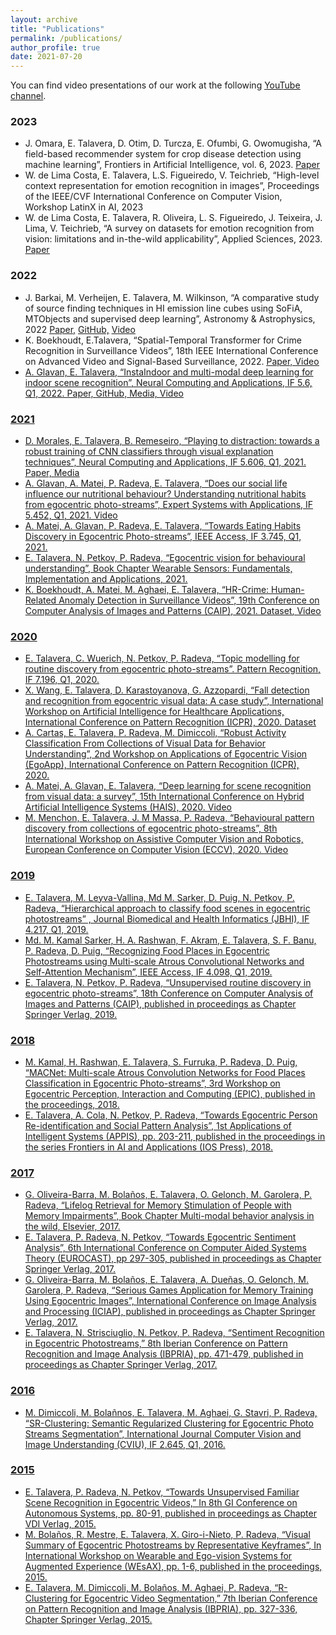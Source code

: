 ```yaml
---
layout: archive
title: "Publications"
permalink: /publications/
author_profile: true
date: 2021-07-20
---
```


You can find video presentations of our work at the following <u><a href="https://www.youtube.com/channel/UC3F55YP8PZWUOxs3vm1_amw">YouTube channel</a></u>.<br>


### 2023 ###

* J. Omara, E. Talavera, D. Otim, D. Turcza, E. Ofumbi, G. Owomugisha, “A field-based recommender system for crop disease detection using machine learning”, Frontiers in Artificial Intelligence, vol. 6, 2023.  <u><a href="https://www.frontiersin.org/articles/10.3389/frai.2023.1010804" target="_blank"> Paper </a></u>
* W. de Lima Costa, E. Talavera, L.S. Figueiredo, V. Teichrieb, “High-level context representation for emotion recognition in images”, Proceedings of the IEEE/CVF International Conference on Computer Vision, Workshop LatinX in AI, 2023
* W. de Lima Costa, E. Talavera, R. Oliveira, L. S. Figueiredo, J. Teixeira, J. Lima, V. Teichrieb, “A survey on datasets for emotion recognition from vision: limitations and in-the-wild applicability”, Applied Sciences, 2023.  <u><a href="https://www.mdpi.com/2076-3417/13/9/5697" target="_blank">Paper</a></u>

### 2022 ###
* J. Barkai, M. Verheijen, E. Talavera, M. Wilkinson, “A comparative study of source finding techniques in HI emission line cubes using SoFiA, MTObjects and supervised deep learning”, Astronomy & Astrophysics, 2022 <u><a href="https://www.aanda.org/component/article?access=doi&doi=10.1051/0004-6361/202244708" target="_blank">Paper,</a></u> <u><a href="https://github.com/Jbarkai/HISourceFinder" target="_blank">GitHub,</a></u> <u><a href="https://youtu.be/aQbE-UhBOlQ" target="_blank">Video</a></u>
* K. Boekhoudt, E.Talavera, “Spatial-Temporal Transformer for Crime Recognition in Surveillance Videos”, 18th IEEE International Conference on Advanced Video and Signal-Based Surveillance, 2022. <u><a href="https://ieeexplore.ieee.org/abstract/document/9959414" target="_blank">Paper, <u><a href="https://youtu.be/JUUjanflAcU" target="_blank">Video</a></u>
* A. Glavan, E. Talavera, “InstaIndoor and multi-modal deep learning for indoor scene recognition”, Neural Computing and Applications, IF 5.6, Q1, 2022. <u><a href="https://arxiv.org/abs/2112.12409" target="_blank">Paper,</a></u> <u><a href="https://github.com/andreea-glavan/multimodal-audiovisual-scene-recognition" target="_blank">GitHub,</a></u> <u><a href="https://www.rug.nl/sciencelinx/nieuws/2022/01/instagram-teaches-ai-to-recognize-rooms" target="_blank">Media,</a></u>  <u><a href="https://www.youtube.com/watch?v=wSP9bvQi7so&t=4s" target="_blank">Video</a></u>

### 2021 ###
* D. Morales, E. Talavera, B. Remeseiro, “Playing to distraction: towards a robust training of CNN classifiers through visual explanation techniques”, Neural Computing and Applications, IF 5.606, Q1, 2021. <u><a href="https://link.springer.com/article/10.1007/s00521-021-06282-2" target="_blank">Paper,</a></u> <u><a href="https://www.rug.nl/sciencelinx/nieuws/2021/07/artificial-intelligence-learns-better-when-distracted" target="_blank">Media</a></u>
* A. Glavan, A. Matei, P. Radeva, E. Talavera, “Does our social life influence our nutritional behaviour? Understanding nutritional habits from egocentric photo-streams”, Expert Systems with Applications, IF 5.452, Q1, 2021. <u><a href="https://www.youtube.com/watch?v=an86sHu6qdg&t=1s" target="_blank">Video</a></u>
* A. Matei, A. Glavan, P. Radeva, E. Talavera, “Towards Eating Habits Discovery in Egocentric Photo-streams”, IEEE Access, IF 3.745, Q1, 2021.
* E. Talavera, N. Petkov, P. Radeva, “Egocentric vision for behavioural understanding”, Book Chapter Wearable Sensors: Fundamentals, Implementation and Applications, 2021.
* K. Boekhoudt, A. Matei, M. Aghaei, E. Talavera, “HR-Crime: Human-Related Anomaly Detection in Surveillance Videos”, 19th Conference on
Computer Analysis of Images and Patterns (CAIP), 2021. <u><a href="https://dataverse.nl/dataset.xhtml?persistentId=doi:10.34894/IRRDJE" target="_blank">Dataset</a></u>, <u><a href="https://www.youtube.com/watch?v=sljLQe6fwIw&t=5s" target="_blank">Video</a></u>

### 2020 ###
* E. Talavera, C. Wuerich, N. Petkov, P. Radeva, “Topic modelling for routine discovery from egocentric photo-streams”. Pattern Recognition, IF 7.196, Q1, 2020.
* X. Wang, E. Talavera, D. Karastoyanova, G. Azzopardi, “Fall detection and recognition from egocentric visual data: A case study”, International Workshop on Artificial Intelligence for Healthcare Applications, International Conference on Pattern Recognition (ICPR), 2020. <u><a href="https://dataverse.nl/dataset.xhtml?persistentId=doi:10.34894/3DV8BF" target="_blank">Dataset</a></u>
* A. Cartas, E. Talavera, P. Radeva, M. Dimiccoli, “Robust Activity Classification From Collections of Visual Data for Behavior Understanding”,
2nd Workshop on Applications of Egocentric Vision (EgoApp), International Conference on Pattern Recognition (ICPR), 2020.
* A. Matei, A. Glavan, E. Talavera, “Deep learning for scene recognition from visual data: a survey”, 15th International Conference on Hybrid Artificial Intelligence Systems (HAIS), 2020. <u><a href="https://www.youtube.com/watch?v=6e-Y1ZltWlQ" target="_blank">Video</a></u>
* M. Menchon, E. Talavera, J. M Massa, P. Radeva, “Behavioural pattern discovery from collections of egocentric photo-streams”, 8th International Workshop on Assistive Computer Vision and Robotics, European Conference on Computer Vision (ECCV), 2020. <u><a href="
https://www.youtube.com/watch?v=MoGu1KKIAxA&t=414s" target="_blank">Video</a></u>

### 2019 ###
* E. Talavera, M. Leyva-Vallina, Md M. Sarker, D. Puig, N. Petkov, P. Radeva, “Hierarchical approach to classify food scenes in egocentric photostreams” , Journal Biomedical and Health Informatics (JBHI), IF 4.217, Q1, 2019.
* Md. M. Kamal Sarker, H. A. Rashwan, F. Akram, E. Talavera, S. F. Banu, P. Radeva, D. Puig, “Recognizing Food Places in Egocentric Photostreams using Multi-scale Atrous Convolutional Networks and Self-Attention Mechanism”, IEEE Access, IF 4.098, Q1, 2019.
* E. Talavera, N. Petkov, P. Radeva, “Unsupervised routine discovery in egocentric photo-streams”, 18th Conference on Computer Analysis of Images and Patterns (CAIP), published in proceedings as Chapter Springer Verlag, 2019.

### 2018 ###
* M. Kamal, H. Rashwan, E. Talavera, S. Furruka, P. Radeva, D. Puig, “MACNet: Multi-scale Atrous Convolution Networks for Food Places Classification in Egocentric Photo-streams”, 3rd Workshop on Egocentric Perception, Interaction and Computing (EPIC), published in the proceedings, 2018.
* E. Talavera, A. Cola, N. Petkov, P. Radeva, “Towards Egocentric Person Re-identification and Social Pattern Analysis”, 1st Applications of Intelligent Systems (APPIS), pp. 203-211, published in the proceedings in the series Frontiers in AI and Applications (IOS Press), 2018.


### 2017 ###
* G. Oliveira-Barra, M. Bolaños, E. Talavera, O. Gelonch, M. Garolera, P. Radeva, “Lifelog Retrieval for Memory Stimulation of People with
Memory Impairments”, Book Chapter Multi-modal behavior analysis in the wild, Elsevier, 2017.
* E. Talavera, P. Radeva, N. Petkov, “Towards Egocentric Sentiment Analysis”, 6th International Conference on Computer Aided Systems Theory (EUROCAST), pp 297-305, published in proceedings as Chapter Springer Verlag, 2017.
* G. Oliveira-Barra, M. Bolaños, E. Talavera, A. Dueñas, O. Gelonch, M. Garolera, P. Radeva, “Serious Games Application for Memory Training Using Egocentric Images”, International Conference on Image Analysis and Processing (ICIAP), published in proceedings as Chapter Springer Verlag, 2017.
* E. Talavera, N. Strisciuglio, N. Petkov, P. Radeva, “Sentiment Recognition in Egocentric Photostreams,” 8th Iberian Conference on Pattern Recognition and Image Analysis (IBPRIA), pp. 471-479, published in proceedings as Chapter Springer Verlag, 2017.

### 2016 ###
* M. Dimiccoli, M. Bolañnos, E. Talavera, M. Aghaei, G. Stavri, P. Radeva, “SR-Clustering: Semantic Regularized Clustering for Egocentric Photo
Streams Segmentation”, International Journal Computer Vision and Image Understanding (CVIU), IF 2.645, Q1, 2016.

### 2015 ###
* E. Talavera, P. Radeva, N. Petkov, “Towards Unsupervised Familiar Scene Recognition in Egocentric Videos,” In 8th GI Conference on Autonomous Systems, pp. 80-91, published in proceedings as Chapter VDI Verlag, 2015.
* M. Bolaños, R. Mestre, E. Talavera, X. Giro-i-Nieto, P. Radeva, “Visual Summary of Egocentric Photostreams by Representative Keyframes”, In International Workshop on Wearable and Ego-vision Systems for Augmented Experience (WEsAX), pp. 1-6, published in the proceedings, 2015.
* E. Talavera, M. Dimiccoli, M. Bolaños, M. Aghaei, P. Radeva, “R-Clustering for Egocentric Video Segmentation,” 7th Iberian Conference on Pattern Recognition and Image Analysis (IBPRIA), pp. 327-336, Chapter Springer Verlag, 2015.
